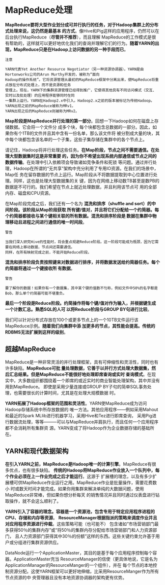 MapReduce处理
===================================================================================
**MapReduce要将大型作业划分成可并行执行的任务，对于Hadoop集群上的分布式处理来说，这仍然是最基本
的方式**。像Hive和Pig这样的应用程序，仍然可以在后台执行MapReduce（**尽管并不推荐**），而且理解
MapReduce的工作模式是很有帮助的，这样就可以更好地优化我们的查询并理解它们的行为。**随着YARN的出
现，MapReduce只是在Hadoop上访问数据的另一种手段而已**。
```
注意 

YARN代表Yet Another Resource Negotiator（另一种资源协调器）。YARN是由Hortonworks公司的Arun Murthy开发的，被称为“面向
Hadoop的操作系统”。它将资源管理从最初的MapReduce框架中分离出来，使MapReduce将重点放在分布式处理上，而不是资源和任务
管理上。现在，YARN下的集群资源管理已经得到推广，它使得其他具有不同访问模式（交互、实时以及批处理）的应用程序能够同时在同
一集群上运行。YARN在Hadoop2.x中引入。Hadoop2.x之前的版本被标记为传统Hadoop。YARN出现之前的MapReduce被称为MRv1，
YARN出现之后的MapReduce则被称为MRv2。
```
**Map阶段是MapReduce并行处理的第一部分**。回想一下Hadoop如何在磁盘上存储数据。它会将一个文件分
成多个块，每个块都包含总数据的一部分。因此，如果你有个1TB的文件并且其中含有一份名单，那么该文件将
被分割成大量的块，其中每个块都包含该名单的一个子集，这些子集存储在集群中的各个节点上。

请记住，Hadoop将并行处理这些任务。**在Map阶段，节点之间不需要通信。在处理大型数据集时这是非常重要
的，因为你不希望出现系统内部通信或节点之间的数据传输**。在处理中引入依赖项会导致诸如竞争条件和死锁
等问题。通过并行处理，Hadoop在所谓的“无共享”架构中充分利用了专用IO资源。在我们的场景中，Map任
务在留存数据的节点上运行。Map阶段从不将数据提取到中心位置进行处理。同样，这也是处理大型数据集的关
键，因为在网络上移动数TB甚至是数PB的数据是不可行的。我们希望在节点上就近处理数据，并且利用该节点可
用的全部内存、磁盘和CPU资源。

在Map阶段完成之后，我们还有一个名为 **混洗和排序（shuffle and sort）的中间阶段。该阶段从Map阶段获取
所有键/值对，并且将它们分配给一个约简器。每个约简器都接收与某个键相关联的所有数据。混洗和排序阶段是
数据在集群中物理移动且进程之间进行通信的唯一时间段**。
```
警告

当我们深入研究Hive的性能时，将会重点规避Reduce阶段。这一阶段可能成为瓶颈，因为它需要在网络上移动数据，节点间还需要通信。
同样，在所有映射完成之前，不能开始Reduce阶段。
```
**混洗和排序阶段负责按照键来对数据进行排序，并将数据发送给约简器任务。每个约简器将通过一个键接收所
有数据**。
```
警告

要了解你的数据！如果你有一个数据集，其中某个键的值数不匀称，例如文件中50%的名字都是Bob，那么单个约简器可能不堪重负。
```

**最后一个阶段是Reduce阶段。约简操作将每个键/值对作为输入，并根据键生成一个计数汇总。熟悉SQL的人可
以将Reduce阶段与GROUP BY句进行比较**。

我们可以针对分布式存放在100个或更多节点上的一个10TB文件运行该MapReduce示例。**随着我们向集群中添
加更多的节点，其性能会提高。传统的RDBMS无法扩展到这样的级别**。

## 超越MapReduce 
MapReduce是一种非常灵活的并行处理框架，具有可伸缩性和灵活性，同时也有许多缺陷。**MapReduce可批
量处理数据，它善于以并行方式处理大数据集，然后汇总结果。但是MapReduce不能很好地处理即席查询或实时
查询模式**。在现实中，大多数组织都围绕着一个即席的或近实时的商业智能处理架构，其中并没有用到MapReduce。
即使是采用少量连接或GROUP BY子句的简单SQL事务处理，也需要很长的计算时间，尤其是在处理大规模数据
时。

**YARN拓展了Hadoop框架的范围和灵活性**。YARN使MapReduce成为访问Hadoop存储系统中所存放数据的
唯一方法。其他应用程序——例如采用Mahout和最近的Spark MLlib进行机器学习，采用Hive和Tez进行即席查询，
采用Pig进行数据流处理，等等———可以与MapReduce并肩执行，而且任何一个应用程序都不会消耗所有集群资
源。YARN变成了将Hadoop作为企业数据存储的基础所在。

## YARN和现代数据架构
**在引入YARN之前，MapReduce是Hadoop唯一的计算引擎**。MapReduce有很多优点，也有很多缺陷。
**传统的Hadoop将MapReduce作业放入一个队列中，每个作业必须在上一作业完成之后才能运行**。这源于
扩展槽的理念，以及有多少扩展槽可供MapReduce作业运行之用。MapReduce作业是批量操作，需要花费数小
时或数天时间才能完成。如果你用集群来解决单纯的大数据问题，使用MapReduce非常棒，但如果你想分析每天
的销售情况并且同时通过仪表盘进行钻取操作，就不会这么顺利了。

**YARN引入了容器的理念。容器是一个资源池，包含专用于特定应用程序进程的CPU、存储和内存等资源**。
**ResourceManager根据指派的策略来调度作业并且对应用程序资源进行仲裁**。这些策略可能（也可能不）
包含诸如“市场营销部门最多获得50％的集群内存”或“将50％的集群内存分配给市场营销部门和人力资源部门，
且人力资源部门获得其中30％的份额”这样的东西。这些关键约束允许基于用户或分组进行集群资源供应。

DataNode运行一个ApplicationMaster，其目的是基于每个应用程序控制每个容器。ApplicationMaster充当
ResourceManager的信使（更具体地说，它是名为ApplicationManager的ResourceManger的一个组件），并在
每个节点的本地控制资源分配。这使YARN框架可以更好地伸缩，比采用ResourceManger作为所有节点资源的中
央管理器且没有本地资源协调器的架构更有优势。





















